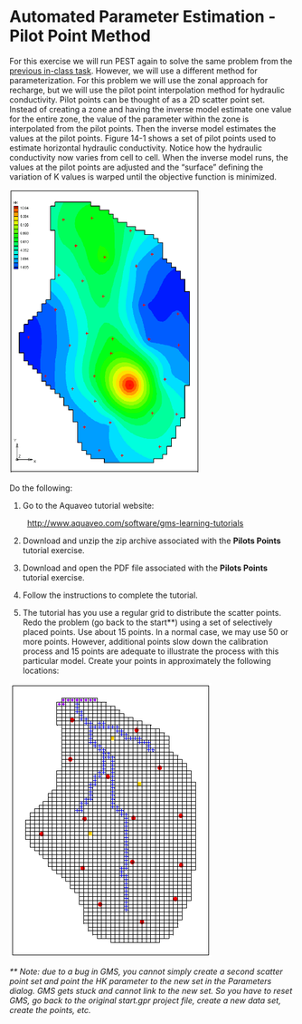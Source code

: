 # Automated Parameter Estimation - Pilot Point Method

For this exercise we will run PEST again to solve the same problem from the [<u>previous in-class task</u>](https://byu-ce547.readthedocs.io/en/latest/unit3/06_parameter/parameter_class/). However, we will use a different method for parameterization. For this problem we will use the zonal approach for recharge, but we will use the pilot point interpolation method for hydraulic conductivity. Pilot points can be thought of as a 2D scatter point set. Instead of creating a zone and having the inverse model estimate one value for the entire zone, the value of the parameter within the zone is interpolated from the pilot points. Then the inverse model estimates the values at the pilot points. Figure 14-1 shows a set of pilot points used to estimate horizontal hydraulic conductivity. Notice how the hydraulic conductivity now varies from cell to cell. When the inverse model runs, the values at the pilot points are adjusted and the “surface” defining the variation of K values is warped until the objective function is minimized.

![pptcontours.gif](images/pptcontours.gif)

Do the following:

1) Go to the Aquaveo tutorial website:

&nbsp;&nbsp;&nbsp;&nbsp;&nbsp;&nbsp;&nbsp;&nbsp;[<u>http://www.aquaveo.com/software/gms-learning-tutorials</u>](https://byu-ce547.readthedocs.io/en/latest/unit3/03_study_pt3/learning-tutorials.htm)

2) Download and unzip the zip archive associated with the **Pilots Points** tutorial exercise.

3) Download and open the PDF file associated with the **Pilots Points** tutorial exercise.

4) Follow the instructions to complete the tutorial.

5) The tutorial has you use a regular grid to distribute the scatter points. Redo the problem (go back to the start**) using a set of selectively placed points. Use about 15 points. In a normal case, we may use 50 or more points. However, additional points slow down the calibration process and 15 points are adequate to illustrate the process with this particular model. Create your points in approximately the following locations:

![placement.gif](images/placement.gif)

_** Note: due to a bug in GMS, you cannot simply create a second scatter point set and point the HK parameter to the new set in the Parameters dialog. GMS gets stuck and cannot link to the new set. So you have to reset GMS, go back to the original start.gpr project file, create a new data set, create the points, etc._

 